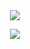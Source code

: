 
　<p align="center">![](https://komarev.com/ghpvc/?username=2ft-high&label=(⁠╥⁠﹏⁠╥⁠)&color=000000)</p>

<p align="center">
  <img src="https://files.catbox.moe/d0gcz1.png" />
</p>
